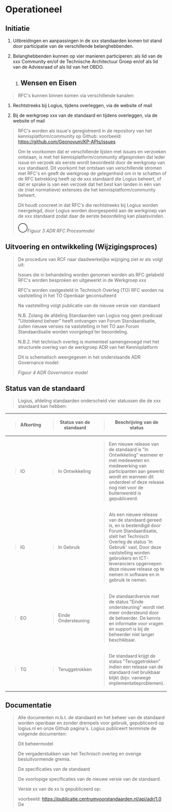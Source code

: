 # Operationeel

## Initiatie

<!-- end list -->

1.  Uitbreidingen en aanpassingen in de xxx standaarden komen tot stand
    door participatie van de verschillende belanghebbenden.

2.  Belanghebbenden kunnen op vier manieren participeren: als lid van de
    xxx Community en/of de Technische Architectuur Groep en/of als lid
    van de Adviesraad of als lid van het OBDO.

    1.  ## Wensen en Eisen

> RFC's kunnen binnen komen via verschillende kanalen:

1.  Rechtstreeks bij Logius, tijdens overleggen, via de website of mail

2.  Bij de werkgroep xxx van de standaard en tijdens overleggen, via de
    website of mail

> RFC's worden als issue's geregistreerd in de repository van het
> kennisplatform/community op Github: voorbeeld:
> <https://github.com/Geonovum/KP-APIs/issues>
>
> Om te voorkomen dat er verschillende lijsten met issues en verzoeken
> ontstaan, is met het kennisplatform/community afgesproken dat ieder
> issue en verzoek als eerste wordt beoordeeld door de werkgroep van xxx
> standaard. Dit voorkomt het ontstaan van verschillende stromen met
> RFC's en geeft de werkgroep de gelegenheid om in te schatten of de RFC
> betrekking heeft op de xxx standaard die Logius beheert, of dat er
> sprake is van een verzoek dat het best kan landen in één van de (niet
> normatieve) extensies die het kennisplatform/community beheert.
>
> Dit houdt concreet in dat RFC's die rechtstreeks bij Logius worden
> neergelegd, door Logius worden doorgespeeld aan de werkgroep van de
> xxx standaard zodat daar de eerste beoordeling kan plaatsvinden.
>
> ![](./media/image11.png)*Figuur 3 ADR RFC Procesmodel*

## Uitvoering en ontwikkeling (Wijzigingsproces)

> De procedure van RCF naar daadwerkelijke wijziging ziet er als volgt
> uit:
>
> Issues die in behandeling worden genomen worden als RFC gelabeld RFC's
> worden besproken en uitgewerkt in de Werkgroep xxx
>
> RFC's worden vastgesteld in Technisch Overleg (TO) RFC worden na
> vaststelling in het TO Openbaar geconsulteerd
>
> Na vaststelling volgt publicatie van de nieuwe versie van standaard
>
> N.B. Zolang de afdeling Standaarden van Logius nog geen predicaat
> "Uitstekend beheer" heeft ontvangen van Forum Standaardisatie, zullen
> nieuwe versies na vaststelling in het TO aan Forum Standaardisatie
> worden voorgelegd ter beoordeling.
>
> N.B.2. Het technisch overleg is momenteel samengevoegd met het
> structurele overleg van de werkgroep ADR van het Kennisplatform
>
> Dit is schematisch weergegeven in het onderstaande ADR Governance
> model:
>
> *Figuur 4 ADR Governance model*

## Status van de standaard

> Logius, afdeling standaarden onderscheid vier statussen die de xxx
> standaard kan hebben:

<table>
<thead>
<tr class="header">
<th><blockquote>
<p><strong>Afkorting</strong></p>
</blockquote></th>
<th><blockquote>
<p><strong>Status van de standaard</strong></p>
</blockquote></th>
<th><blockquote>
<p><strong>Beschrijving van de status</strong></p>
</blockquote></th>
</tr>
</thead>
<tbody>
<tr class="odd">
<td><blockquote>
<p>IO</p>
</blockquote></td>
<td><blockquote>
<p>In Ontwikkeling</p>
</blockquote></td>
<td><blockquote>
<p>Een nieuwe release van de standaard is "In Ontwikkeling" wanneer er met medeweten en medewerking van participanten aan gewerkt wordt en wanneer dit onderdeel of deze release nog niet voor de buitenwereld is gepubliceerd.</p>
</blockquote></td>
</tr>
<tr class="even">
<td><blockquote>
<p>IG</p>
</blockquote></td>
<td><blockquote>
<p>In Gebruik</p>
</blockquote></td>
<td><blockquote>
<p>Als een nieuwe release van de standaard gereed is, en is bestendigd door Forum Standaardisatie, stelt het Technisch Overleg de status 'In Gebruik' vast. Door deze vaststelling worden gebruikers en ICT-leveranciers opgeroepen deze nieuwe release op te nemen in software en in gebruik te nemen.</p>
</blockquote></td>
</tr>
<tr class="odd">
<td><blockquote>
<p>EO</p>
</blockquote></td>
<td><blockquote>
<p>Einde Ondersteuning</p>
</blockquote></td>
<td><blockquote>
<p>De standaardversie met de status "Einde ondersteuning" wordt niet meer ondersteund door de beheerder. De kennis en informatie voor vragen en support is bij de beheerder niet langer beschikbaar.</p>
</blockquote></td>
</tr>
<tr class="even">
<td><blockquote>
<p>TG</p>
</blockquote></td>
<td><blockquote>
<p>Teruggetrokken</p>
</blockquote></td>
<td><blockquote>
<p>De standaard krijgt de status "Teruggetrokken" indien een release van de standaard niet bruikbaar blijkt (bijv. vanwege implementatieproblemen).</p>
</blockquote></td>
</tr>
</tbody>
</table>

## Documentatie

> Alle documenten m.b.t. de standaard en het beheer van de standaard
> worden openbaar en zonder drempels voor gebruik, gepubliceerd op
> logius.nl en onze Github pagina's. Logius publiceert tenminste de
> volgende documenten:
>
> Dit beheermodel
>
> De vergaderstukken van het Technisch overleg en overige
> besluitvormende gremia.
>
> De specificaties van de standaard
>
> De voorlopige specificaties van de nieuwe versie van de standaard.
>
> Versie xx van de xx is gepubliceerd op:
>
> voorbeeld:
> [<span class="underline">https://publicatie.centrumvoorstandaarden.nl/api/adr/1.0</span>](https://publicatie.centrumvoorstandaarden.nl/api/adr/1.0)
> De
